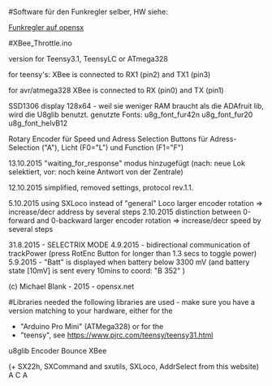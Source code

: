 #Software für den Funkregler selber, HW siehe:

<a href="http://opensx.net/funkregler"> Funkregler auf opensx </a>

#XBee_Throttle.ino

version for Teensy3.1, TeensyLC or ATmega328

for teensy's:
  XBee is connected to RX1 (pin2) and TX1 (pin3)

for avr/atmega328
  XBee is connected to RX (pin0) and TX (pin1)

SSD1306 display 128x64 - weil sie weniger RAM braucht als die 
ADAfruit lib, wird die U8glib benutzt.
genutzte Fonts: 
   u8g_font_fur42n
   u8g_font_fur20
   u8g_font_helvB12  

Rotary Encoder für Speed und Adress Selection
Buttons für Adress-Selection ("A"), Licht (F0="L") und Function (F1="F")

13.10.2015 "waiting_for_response" modus hinzugefügt
    (nach: neue Lok selektiert, vor: noch keine Antwort von der Zentrale)

12.10.2015 simplified, removed settings, protocol rev.1.1.

5.10.2015 using SXLoco instead of "general" Loco
   larger encoder rotation => increase/decr address by several steps
2.10.2015 distinction between 0-forward and 0-backward
   larger encoder rotation => increase/decr speed by several steps

31.8.2015 - SELECTRIX MODE
4.9.2015 - bidirectional communication of trackPower
(press RotEnc Button for longer than 1.3 secs to toggle power)
5.9.2015 - "Batt" is displayed when battery below 3300 mV
   (and battery state [10mV] is sent every 10mins to coord: "B 352" )

(c) Michael Blank - 2015 - opensx.net

#Libraries needed
the following libraries are used - make sure you have a version matching to
your hardware, either for the
-  "Arduino Pro Mini" (ATMega328)
or for the
- "teensy", see https://www.pjrc.com/teensy/teensy31.html

u8glib
Encoder
Bounce
XBee

(+ SX22h, SXCommand and sxutils, SXLoco, AddrSelect from this website)
A
C
A
 
